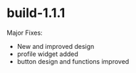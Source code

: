 # build-1.1.1
Major Fixes:
- New and improved design
- profile widget added
- button design and functions improved
